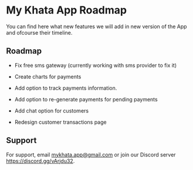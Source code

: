 # My Khata App Roadmap
You can find here what new features we will add in new version of the App and ofcourse their timeline.


## Roadmap

- Fix free sms gateway (currently working with sms provider to fix it)

- Create charts for payments

- Add option to track payments information. 

- Add option to re-generate payments for pending payments

- Add chat option for customers

- Redesign customer transactions page



## Support

For support, email mykhata.app@gmail.com or join our Discord server https://discord.gg/vArjdu32.

  

  
